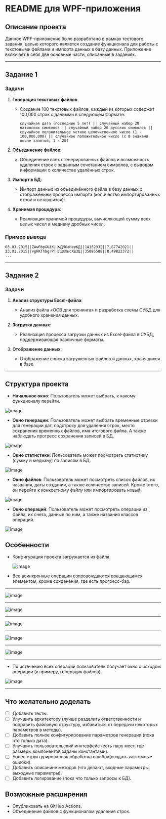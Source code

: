 # README для WPF-приложения

## Описание проекта

Данное WPF-приложение было разработано в рамках тестового задания, целью которого является создание функционала для работы с текстовыми файлами и импорта данных в базу данных. Приложение включает в себя две основные части, описанные в заданиях.

---

## Задание 1

### Задачи

1. **Генерация текстовых файлов**:
    - Создание 100 текстовых файлов, каждый из которых содержит 100,000 строк с данными в следующем формате:
      ```
      случайная дата (последние 5 лет) || случайный набор 20 латинских символов || случайный набор 20 русских символов || случайное положительное четное целочисленное число (1 - 100,000,000) || случайное положительное число (с 8 знаками после запятой, 1 - 20)
      ```

2. **Объединение файлов**:
    - Объединение всех сгенерированных файлов и возможность удаления строк с заданным сочетанием символов, с выводом информации о количестве удалённых строк.

3. **Импорт в БД**:
    - Импорт данных из объединённого файла в базу данных с отображением процесса импорта (количество импортированных строк и оставшихся).

4. **Хранимая процедура**:
    - Реализация хранимой процедуры, вычисляющей сумму всех целых чисел и медиану дробных чисел.

### Пример вывода

```
03.03.2015||ZAwRbpGUiK||мДМЮаНкуКД||14152932||7,87742021||
23.01.2015||vgHKThbgrP||ЛДКХысХшЗЦ||35085588||8,49822372||
...
```

---

## Задание 2

### Задачи

1. **Анализ структуры Excel-файла**:
    - Анализ файла «ОСВ для тренинга» и разработка схемы СУБД для удобного хранения данных.

2. **Загрузка данных**:
    - Реализация процесса загрузки данных из Excel-файла в СУБД, поддерживающая различные форматы.

3. **Отображение данных**:
    - Отображение списка загруженных файлов и данных, хранящихся в базе.

---

## Структура проекта

- **Начальное окно**: Пользователь может выбрать, к какому функционалу перейти.
 
 ![image](https://github.com/user-attachments/assets/e9240383-aeee-4eee-81e1-4caa9a6f54e6)

- **Окно генерации**: Пользователь может выбрать временные отрезки для генерации дат, подстроку для удаления строк, место сохранения временных файлов, имя итогового файла. А также наблюдать прогресс сохранения записей в БД. 

![image](https://github.com/user-attachments/assets/4bfbf90b-c339-41ad-bdb3-be6acc8bcbef)

- **Окно статистики**: Пользователь может посмотреть статистику (сумму и медиану) по записям в БД.

![image](https://github.com/user-attachments/assets/a539c615-fb4b-4d8f-ae44-90ece90c831d)

- **Окно файлов**: Пользователь может посмотреть список файлов, их названия, даты создания, а также количество записей. Кроме этого, он перейти к конкретному файлу или импортировать новый. 

![image](https://github.com/user-attachments/assets/165a73cb-bb05-4ff9-9e96-67b0832d3f45)

- **Окно операций**: Пользователь может посмотреть операции из файла, их счета, данные по ним, а также названия классов операций.

![image](https://github.com/user-attachments/assets/aedd70b8-09a8-453f-a3fe-8e6546165761)

## Особенности

- Конфигурация проекта загружается из файла.

  ![image](https://github.com/user-attachments/assets/b0a16dc0-5480-4851-968c-b270eebb6f3e)

- Все асинхронные операции сопровождаются вращающимся элементом, кроме сохранения, где есть прогресс-бар.

---
![image](https://github.com/user-attachments/assets/9781db30-617b-4c2c-9834-59dcc512adfe)

---
![image](https://github.com/user-attachments/assets/cf988b49-bf21-4133-9771-82088f9564a9)

---
![image](https://github.com/user-attachments/assets/e4a884aa-4788-41f2-a534-c426696b17ac)

---
![image](https://github.com/user-attachments/assets/c172ac38-dea6-42a1-b67c-b66e1c8cc34c)

---
![image](https://github.com/user-attachments/assets/0b03175e-6e45-40d9-a1ab-6f701e51a188)

---

- По истечению всех операций пользователь получает окно с исходом операции (к примеру, генерация файлов).

![image](https://github.com/user-attachments/assets/c01d14ed-ff01-44bb-9a2e-0d069174be86)


---

## Что желательно доделать

- [ ] Добавить тесты.
- [ ] Улучшить архитектору (лучше разделить ответственности и поправить файловую структуру, избавиться от передачи некоторых параметров в методы).
- [ ] Добавить полное конфигурирование параметров генерации (пока что только дата).
- [ ] Улучшить пользовательский иннтерфейс (есть пару мест, где размеры компонентов заданы константами).
- [ ] Более структурированная обработка ошибок(создать кастомные ошибки).
- [ ] Добавить описанине методов (что делают, входные параметры, выходные параметры).
- [ ] Добавить логирование (пока что только запросы к БД).

## Возможные расширения

- Опубликовать на GitHub Actions.
- Объединение файлов с функционалом удаления строк.
